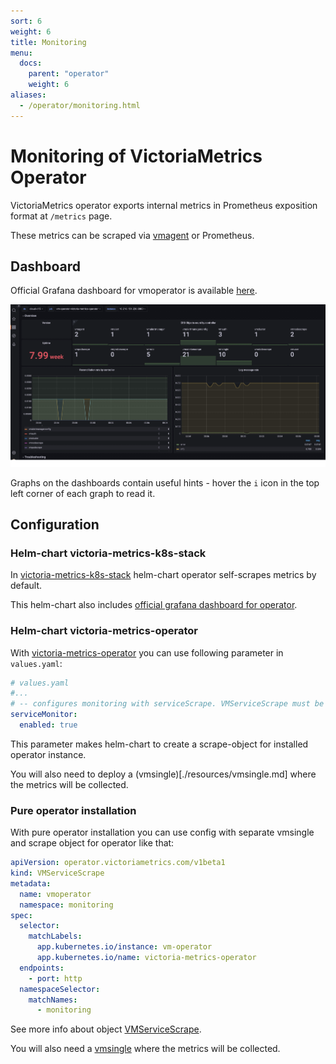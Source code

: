 ```yaml
---
sort: 6
weight: 6
title: Monitoring
menu:
  docs:
    parent: "operator"
    weight: 6
aliases:
  - /operator/monitoring.html
---
```


# Monitoring of VictoriaMetrics Operator

VictoriaMetrics operator exports internal metrics in Prometheus exposition format at `/metrics` page.

These metrics can be scraped via [vmagent](./resources/vmagent.md) or Prometheus.

## Dashboard

Official Grafana dashboard for vmoperator is available [here](https://grafana.com/grafana/dashboards/17869).

<img src="monitoring_operator-dashboard.png" width=1200>

Graphs on the dashboards contain useful hints - hover the `i` icon in the top left corner of each graph to read it.

<!-- TODO: alerts for operator -->

## Configuration

### Helm-chart victoria-metrics-k8s-stack

In [victoria-metrics-k8s-stack](https://github.com/VictoriaMetrics/helm-charts/blob/master/charts/victoria-metrics-k8s-stack/README.md) helm-chart operator self-scrapes metrics by default.

This helm-chart also includes [official grafana dashboard for operator](#dashboard).

### Helm-chart victoria-metrics-operator

With [victoria-metrics-operator](https://github.com/VictoriaMetrics/helm-charts/tree/master/charts/victoria-metrics-operator/README.md) you can use following parameter in `values.yaml`:

```yaml
# values.yaml
#...
# -- configures monitoring with serviceScrape. VMServiceScrape must be pre-installed
serviceMonitor:
  enabled: true
```

This parameter makes helm-chart to create a scrape-object for installed operator instance.

You will also need to deploy a (vmsingle)[./resources/vmsingle.md] where the metrics will be collected.

### Pure operator installation

With pure operator installation you can use config with separate vmsingle and scrape object for operator like that:

```yaml
apiVersion: operator.victoriametrics.com/v1beta1
kind: VMServiceScrape
metadata:
  name: vmoperator
  namespace: monitoring
spec:
  selector:
    matchLabels:
      app.kubernetes.io/instance: vm-operator
      app.kubernetes.io/name: victoria-metrics-operator
  endpoints:
    - port: http
  namespaceSelector:
    matchNames:
      - monitoring
```

See more info about object [VMServiceScrape](./resources/vmservicescrape.md).

You will also need a [vmsingle](https://docs.victoriametrics.com/operator/resources/vmsingle.html) where the metrics will be collected.


